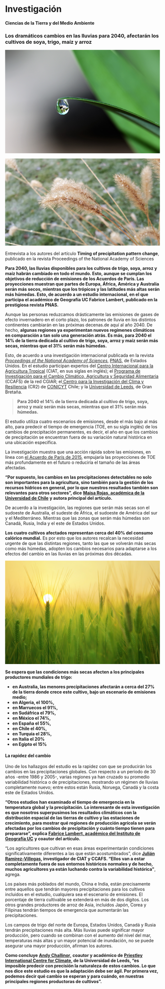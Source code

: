 # Investigación

#### Ciencias de la Tierra y del Medio Ambiente

### Los dramáticos cambios en las lluvias para 2040, afectarán los cultivos de soya, trigo, maíz y arroz

![](../.gitbook/assets/cambios-en-las-lluvias.jpg)

![](../.gitbook/assets/trigo-bajo-la-lluvia.jpg)

Entrevista a los autores del artículo **Timing of precipitation pattern change**, publicado en la revista Proceedings of the National Academy of Sciences

**Para 2040, las lluvias disponibles para los cultivos de trigo, soya, arroz y maíz habrán cambiado en todo el mundo. Esto, aunque se cumplan los objetivos de reducción de emisiones de los Acuerdos de París. Las proyecciones muestran que partes de Europa, África, América y Australia serán más secos, mientras que los trópicos y las latitudes más altas serán más húmedas. Esto, de acuerdo a un estudio internacional, en el que participa el académico de Geografía UC Fabrice Lambert, publicado en la prestigiosa revista PNAS.**

Aunque las personas reduzcamos drásticamente las emisiones de gases de efecto invernadero en el corto plazo, los patrones de lluvia en los distintos continentes cambiarán en las próximas decenas.de aquí al año 2040. De hecho, **algunas regiones ya experimentan nuevos regímenes climáticos en comparación a tan solo una generación atrás. Es más, para 2040 el 14% de la tierra dedicada al cultivo de trigo, soya, arroz y maíz serán más secas, mientras que el 31% serán más húmedas.**

Esto, de acuerdo a una investigación internacional publicada en la revista [_Proceedings of the National Academy of Sciences_](https://www.pnas.org/content/116/14/6507#sec-5), [PNAS](https://www.pnas.org/), de Estados Unidos. En el estudio participan expertos del [Centro Internacional para la Agricultura Tropical](https://ciat.cgiar.org/) \(CIAT, en sus siglas en inglés\); el [Programa de Investigación para el Cambio Climático, Agricultura y Seguridad Alimentaria](https://ccafs.cgiar.org/) \(CCAFS\) de la red CGIAR; el[ Centro para la Investigación del Clima y Resiliencia](http://www.cr2.cl/) \(CR2\) de [CONICYT](https://www.conicyt.cl/) Chile; y la [Universidad de Leeds](https://environment.leeds.ac.uk/see), de Gran Bretaña.

> **Para 2040 el 14% de la tierra dedicada al cultivo de trigo, soya, arroz y maíz serán más secas, mientras que el 31% serán más húmedas.**

El estudio utiliza cuatro escenarios de emisiones, desde el más bajo al más alto, para predecir el tiempo de emergencia \(TOE, en su sigla inglés\) de los cambios de precipitación permanentes, es decir, el año en que los cambios de precipitación se encuentran fuera de su variación natural histórica en una ubicación específica. 

La investigación muestra que una acción rápida sobre las emisiones, en línea con [el Acuerdo de París de 2015](https://unfccc.int/sites/default/files/spanish_paris_agreement.pdf), empujaría las proyecciones de TOE más profundamente en el futuro o reduciría el tamaño de las áreas afectadas.

**“Por supuesto, los cambios en las precipitaciones detectables no solo son importantes para la agricultura, sino también para la gestión de los recursos hídricos en general, por lo que nuestros resultados también son relevantes para otros sectores”, dice** [**Maisa Rojas, académica de la Universidad de Chile**](http://dgf.uchile.cl/~maisa/Maisa_Rojas.html) **y autora principal del artículo.**

De acuerdo a la investigación, las regiones que serán más secas son el sudoeste de Australia, el sudeste de África, el sudoeste de América del sur y el Mediterráneo. Mientras que las zonas que serán más húmedas son Canadá, Rusia, India y el este de Estados Unidos.

**Los cuatro cultivos afectados representan cerca del 40% del consumo calórico mundial.** Es por esto que los autores recalcan la necesidad urgente de que las distintas regiones, tanto las que se volverán más secas como más húmedas, adopten los cambios necesarios para adaptarse a los efectos del cambio en las lluvias en las próximas dos décadas.

![Los cuatro cultivos afectados representan cerca del 40% del consumo cal&#xF3;rico mundial.](../.gitbook/assets/cultivo-trigo-bajo-el-sol-poniente.jpg)

**Se espera que las condiciones más secas afecten a los principales productores mundiales de trigo:** 

* **en Australia, las menores precipitaciones afectarán a cerca del 27% de la tierra donde crece este cultivo, bajo un escenario de emisiones medio;** 
* **en Algeria, el 100%,** 
* **en Marruecos el 91%,** 
* **en Sudáfrica el 79%,** 
* **en México el 74%,** 
* **en España el 55%,** 
* **en Chile el 40%,** 
* **en Turquía el 28%,** 
* **en Italia el 20%** 
* **en Egipto el 15%**

#### La rapidez del cambio

Uno de los hallazgos del estudio es la rapidez con que se producirán los cambios en las precipitaciones globales. Con respecto a un periodo de 30 años -entre 1986 y 2005-, varias regiones ya han cruzado su promedio variabilidad histórica o de precipitaciones, mostrando un régimen de lluvias completamente nuevo; entre estos están Rusia, Noruega, Canadá y la costa este de Estados Unidos.

**“Otros estudios han examinado el tiempo de emergencia en la temperatura global y la precipitación. Lo interesante de esta investigación es que nosotros superpusimos los resultados climáticos con la distribución espacial de las tierras de cultivo y las estaciones de crecimiento, para mostrar qué regiones de producción agrícola se verán afectadas por los cambios de precipitación y cuánto tiempo tienen para prepararse”, explica** [**Fabrice Lambert, académico del Instituto de Geografía UC**](http://geografia.uc.cl/Departamento-de-Geografia-Fisica/lambert-fabrice.html) **y coautor del artículo.**

“Los agricultores que cultivan en esas áreas experimentarán condiciones significativamente diferentes a las que están acostumbrados”, dice [**Julián Ramírez-Villegas**](https://ccafs.cgiar.org/es/about/who-we-are/our-staff/researchers/research-assistant/julian-ramirez-villegas)**, investigador de CIAT y CCAFS. “Ellos van a estar completamente fuera de sus entornos históricos normales y de hecho, muchos agricultores ya están luchando contra la variabilidad histórica"**, agrega.

Los países más poblados del mundo, China e India, están precisamente entre aquellos que tendrán mayores precipitaciones para los cultivos incluidos en el estudio, cualquiera sea el escenario de emisiones. El porcentaje de tierra cultivable se extenderá en más de dos dígitos. Los otros grandes productores de arroz de Asia, incluidos Japón, Corea y Filipinas tendrán tiempos de emergencia que aumentarán las precipitaciones.

Los campos de trigo del norte de Europa, Estados Unidos, Canadá y Rusia tendrán precipitaciones más alta. Más lluvias puede significar mayor producción, pero cuando se combinan con el aumento del nivel del mar, temperaturas más altas y un mayor potencial de inundación, no se puede asegurar una mayor producción, afirman los autores.

**Como concluye** [**Andy Challinor,**](https://environment.leeds.ac.uk/see/staff/1200/professor-andy-challinor) **coautor y académico de** [**Priestley International Centre for Climate**](http://climate.leeds.ac.uk/)**, de la Universidad de Leeds, “es imposible predecir con precisión la naturaleza de estos cambios. Lo que nos dice este estudio es que la adaptación debe ser ágil. Por primera vez, podemos decir qué cambio se esperan y para cuándo, en nuestras principales regiones productoras de cultivos”.**

